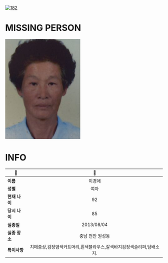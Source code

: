 [![182](https://img.shields.io/badge/%EC%8B%A4%EC%A2%85%EC%8B%A0%EA%B3%A0%EB%8A%94%20%EA%B5%AD%EB%B2%88%EC%97%86%EC%9D%B4-182-blue)](http://safe182.go.kr/index.do)

# MISSING PERSON

<img src="./missing_person.jpg">

# INFO

|🔑|💎|
|--|:--:|
|**이름**|이경애|
|**성별**|여자|
|**현재 나이**|92|
|**당시 나이**|85|
|**실종일**|2013/08/04|
|**실종 장소**|충남 천안 원성동 |
|**특이사항**|치매증상,검정염색커트머리,흰색블라우스,갈색바지검정색슬리퍼,담배소지.|
